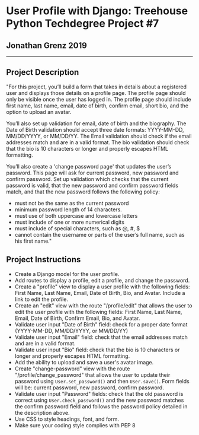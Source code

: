 # User Profile with Django: Treehouse Python Techdegree Project #7
## Jonathan Grenz 2019
---

## Project Description

"For this project, you’ll build a form that takes in details about a registered user and displays those details on a profile page. The profile page should only be visible once the user has logged in. The profile page should include first name, last name, email, date of birth, confirm email, short bio, and the option to upload an avatar.

You’ll also set up validation for email, date of birth and the biography. The Date of Birth validation should accept three date formats: YYYY-MM-DD, MM/DD/YYYY, or MM/DD/YY. The Email validation should check if the email addresses match and are in a valid format. The bio validation should check that the bio is 10 characters or longer and properly escapes HTML formatting.

You’ll also create a 'change password page' that updates the user’s password. This page will ask for current password, new password and confirm password. Set up validation which checks that the current password is valid, that the new password and confirm password fields match, and that the new password follows the following policy:

- must not be the same as the current password
- minimum password length of 14 characters.
- must use of both uppercase and lowercase letters
- must include of one or more numerical digits
- must include of special characters, such as @, #, $
- cannot contain the username or parts of the user’s full name, such as his first name."

## Project Instructions

* Create a Django model for the user profile.
* Add routes to display a profile, edit a profile, and change the password.
* Create a "profile" view to display a user profile with the following fields: First Name, Last Name, Email, Date of Birth, Bio, and Avatar. Include a link to edit the profile.
* Create an "edit" view with the route "/profile/edit" that allows the user to edit the user profile with the following fields: First Name, Last Name, Email, Date of Birth, Confirm Email, Bio, and Avatar.
* Validate user input "Date of Birth" field: check for a proper date format (YYYY-MM-DD, MM/DD/YYYY, or MM/DD/YY)
* Validate user input "Email" field: check that the email addresses match and are in a valid format.
* Validate user input "Bio" field: check that the bio is 10 characters or longer and properly escapes HTML formatting.
* Add the ability to upload and save a user's avatar image.
* Create "change-password" view with the route "/profile/change_password" that allows the user to update their password using `User.set_password()` and then `User.save()`. Form fields will be: current password, new password, confirm password.
* Validate user input "Password" fields: check that the old password is correct using `User.check_password()` and the new password matches the confirm password field and follows the password policy detailed in the description above.
* Use CSS to style headings, font, and form.
* Make sure your coding style complies with PEP 8

